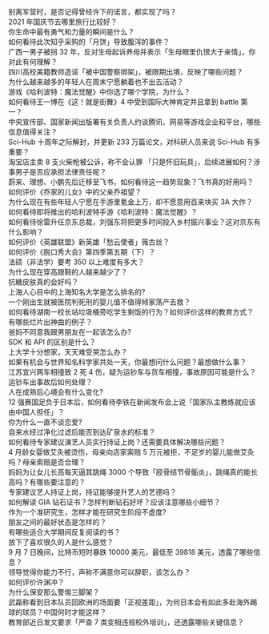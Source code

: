 别离军营时，是否记得曾经许下的诺言，都实现了吗？  
2021 年国庆节去哪里旅行比较好？  
你生命中最有勇气和力量的瞬间是什么？  
如何看待此次知乎采购的「月饼」导致腹泻的事件？  
广西一男子被拐 32 年，反对生母起诉养母并表示「生母眼里仇恨大于亲情」，你对此有何理解？  
四川高校美籍教师造谣「被中国警察绑架」，被限期出境，反映了哪些问题？  
为什么越来越多的年轻人在周末宁愿躺着也不出去活动？  
游戏《哈利波特：魔法觉醒》中你选了哪个学院，为什么？  
如何看待王一博在《这！就是街舞》4 中受到国际大神肯定并且拿到 battle 第一？  
中央宣传部、国家新闻出版署有关负责人约谈腾讯、网易等游戏企业和平台，哪些信息值得关注？  
Sci-Hub 十周年之际解封，并更新 233 万篇论文，对科研人员来说 Sci-Hub 有多重要？  
淘宝店主卖 8 支火柴枪被公诉，称不会认罪 「只是怀旧玩具」，后续进展如何？涉事男子是否应承担法律责任呢？  
蔚来、理想、小鹏先后迁移至飞书，如何看待这一趋势现象？飞书真的好用吗？  
如何评价《乔家的儿女》中的父亲乔祖望？  
为什么现在有些年轻人宁愿在手游里氪金上万，却不愿意用百来块买 3A 大作？  
如何看待即将推出的哈利波特手游《哈利波特：魔法觉醒》？  
如何看待徐雷升任京东总裁，刘强东将把更多时间投入乡村振兴事业？这对京东有什么影响？  
如何评价《英雄联盟》新英雄「愁云使者」薇古丝？  
如何评价《脱口秀大会》第四季第五期（下）？  
法硕（非法学）要考 350 以上难度有多大？  
为什么现在穿高跟鞋的人越来越少了？  
抗糖皮肤真的会好吗？  
上海人心目中的上海知名大学是怎么排名的?  
一个刚出生就被医院判死刑的婴儿值不值得倾家荡产去救？  
如何看待湖南一校长站垃圾桶旁吃学生剩饭的行为？如何评价这样的教育方式？  
有哪些烂片出神曲的例子？  
爸妈不同意我跟男朋友在一起该怎么办?  
SDK 和 API 的区别是什么？  
上大学十分想家，天天难受哭怎么办？  
如果有机会与世界知名科学家共处一天，你最想问什么问题？最想做什么事？  
江苏宜兴两车相撞致 2 死 4 伤，疑为运钞车与货车相撞，事故原因可能是什么？运钞车出事故后如何处理？  
人在成熟后心境会有什么变化?  
12 强赛国足负于日本后，如何看待李铁在新闻发布会上说「国家队主教练就应该由中国人担任」？  
你为什么一直不谈恋爱?  
自来水经过净化过滤后能否到达矿泉水的标准？  
如何看待专家建议演艺人员实行持证上岗？还需要具体解决哪些问题？  
4 月龄女婴做艾灸被烫伤，母亲向店家索赔 5 万元被拒，不足岁的婴儿能做艾灸吗？母亲索赔是否合理？  
妈妈为让女儿长高每天逼其跳绳 3000 个导致「胫骨结节骨骺炎」，跳绳真的能长高吗？有哪些要注意的？  
专家建议艺人持证上岗，持证能够提升艺人的艺德吗？  
如何解读 GIA 钻石证书？怎样判断钻石好坏？应该注意哪些小细节？  
作为一个准研究生，怎样才能在研究生阶段不虚度?  
朋友之间的最好状态是怎样的？  
有哪些适合大学期间反复阅读的书？  
放下了喜欢很久的人是什么感觉？  
9 月 7 日晚间，比特币短时暴跌 10000 美元，最低至  39818 美元，透露了哪些信息？  
领导觉得你能力不行，声称不满意你可以辞职，该怎么办？  
如何评价许渊冲？  
为什么保安那么警惕三脚架？  
武磊称看到日本队员回欧洲的场面要「正视差距」，为何日本会有如此多赴海外踢球的球员？中国何时才能这样？  
教育部近日发文要求「严查 7 类变相违规校外培训」，还透露哪些关键信息？  
